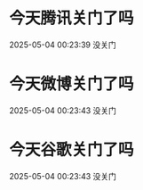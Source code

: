 # 今天腾讯关门了吗

2025-05-04 00:23:39 没关门

# 今天微博关门了吗

2025-05-04 00:23:43 没关门

# 今天谷歌关门了吗

2025-05-04 00:23:43 没关门

